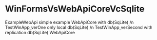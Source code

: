 # WinFormsVsWebApiCoreVcSqlite

ExampleWebApi simple example WebApiCore with db(SqLite) /n
TestWinApp_verOne only local db(SqLite) /n
TestWinApp_verSecond with replication db(SqLite) WebApiCore
